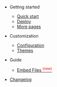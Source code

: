 * Getting started

  * [Quick start](quickstart.md)
  * [Deploy](github-pages.md)
  * [More pages](more-pages.md)

* Customization

  * [Configuration](configuration.md)
  * [Themes](themes.md)

* Guide

  * [Embed Files <sup style="color:red">(new)<sup>](embed-files.md)

* [Changelog](changelog.md)
